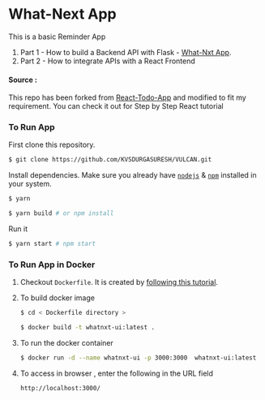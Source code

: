 # What-Next App

This is a basic Reminder App 

1. Part 1 - How to build a Backend API with Flask - [What-Nxt App](https://github.com/KVSDURGASURESH/VULCAN/tree/pvt/dkagitha/release1/whatnxt).
2. Part 2 - How to integrate APIs with a React Frontend

#### Source :
 This repo has been forked from [React-Todo-App](https://github.com/kabirbaidhya/react-todo-app.git) and modified to fit my requirement. You can check it out for Step by Step React tutorial


### To Run App 

First clone this repository.
```bash
$ git clone https://github.com/KVSDURGASURESH/VULCAN.git
```

Install dependencies. Make sure you already have [`nodejs`](https://nodejs.org/en/) & [`npm`](https://www.npmjs.com/) installed in your system.
```bash
$ yarn
```
```bash
$ yarn build # or npm install
```

Run it
```bash
$ yarn start # npm start
```


### To Run App in Docker

1. Checkout `Dockerfile`. It is created by [following this tutorial](https://mherman.org/blog/dockerizing-a-react-app/).

2. To build docker image 

    ```bash
    $ cd < Dockerfile directory >
    ```

    ```bash
    $ docker build -t whatnxt-ui:latest .
    ```
3. To run the docker container 
    ```bash
    $ docker run -d --name whatnxt-ui -p 3000:3000  whatnxt-ui:latest
    ```
4. To access in browser , enter the following in the URL field
    ```bash
    http://localhost:3000/
    ```




